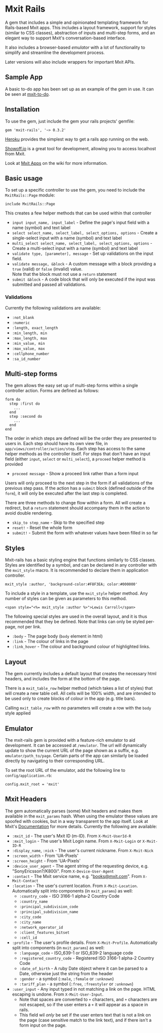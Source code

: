 Mxit Rails
==========

A gem that includes a simple and opinionated templating framework for Rails-based Mxit apps.
This includes a layout framework, support for styles (similar to CSS classes), abstraction of inputs and multi-step forms, and
an elegant way to support Mxit's conversation-based interface.

It also includes a browser-based *emulator* with a lot of functionality to simplify and streamline the development process.

Later versions will also include wrappers for important Mxit APIs.


Sample App
----------
A basic to-do app has been set up as an example of the gem in use.  It can be seen at [mxit-to-do](https://github.com/linsen/mxit-to-do).


Installation
------------
To use the gem, just include the gem your rails projects' gemfile:

    gem 'mxit-rails', '~> 0.3.2'

[Heroku](https://devcenter.heroku.com/articles/rails3) provides the simplest way to get a rails app running on the web.

[Showoff.io](https://showoff.io) is a great tool for development, allowing you to access localhost from Mxit.

Look at [Mxit Apps](wiki/Mxit-Apps) on the wiki for more information.


Basic usage
-----------
To set up a specific controller to use the gem, you need to include the `MxitRails::Page` module:

    include MxitRails::Page

This creates a few helper methods that can be used within that controller

- `input input_name, input_label` - Define the page's input field with a name (symbol) and text label
- `select select_name, select_label, select_options, options` - Create a single-select input with a name (symbol) and text label
- `multi_select select_name, select_label, select_options, options` - Create a multi-select input with a name (symbol) and text label
- `validate type, [parameter], message` - Set up validations on the input field.
- `validate message, &block` - A custom message with a block providing a `true` (valid) or `false` (invalid) value.  
  Note that the block must not use a `return` statement
- `submit &block` - A code block that will only be executed if the input was submitted and passed all validations.

### Validations
Currently the following validations are available:
- `:not_blank`
- `:numeric`
- `:length, exact_length`
- `:min_length, min`
- `:max_length, max`
- `:min_value, min`
- `:max_value, max`
- `:cellphone_number`
- `:sa_id_number`


Multi-step forms
----------------
The gem allows the easy set up of multi-step forms within a single controller action.  Forms are defined as follows:

    form do
      step :first do
        ...
      end
      step :second do
        ...
      end
    end

The order in which steps are defined will be the order they are presented to users in.  Each step should have its own view file, in
`app/views/controller/action/step`.  Each step has access to the same helper methods as the controller itself.  For steps that don't
have an input field (either `input`, `select` or `multi_select`), a `proceed` helper method is provided

- `proceed message` - Show a proceed link rather than a form input

Users will only proceed to the next step in the form if all validations of the previous step pass.
If the action has a `submit` block (defined outside of the `form`), it will only be executed after the last step is completed.

There are three methods to change flow within a form.  All will create a redirect, but a `return` statement should accompany them in the action
to avoid double rendering.
- `skip_to step_name` - Skip to the specified step
- `reset!` - Reset the whole form
- `submit!` - Submit the form with whatever values have been filled in so far


Styles
------
Mxit-rails has a basic styling engine that functions similarly to CSS classes.  Styles are identified by a symbol, 
and can be declared in any controller with the `mxit_style` macro.  It is recommended to declare them in application controller.

    mxit_style :author, 'background-color:#F8F3EA; color:#000000'

To include a style in a template, use the `mxit_style` helper method.  Any number of styles can be given as parameters to this method.

    <span style="<%= mxit_style :author %>">Lewis Carroll</span>

The following special styles are used in the overall layout, and it is thus recommended that they be defined.  Note that links can only be styled per-page, not per link.

- `:body` - The page body (`body` element in html)
- `:link` - The colour of links in the page
- `:link_hover` - The colour and background colour of highlighted links.


Layout
------
The gem currently includes a default layout that creates the necessary html headers, and includes the form at the bottom of the page.

There is a `mxit_table_row` helper method (which takes a list of styles) that will create a new table cell.
All cells will be 100% width, and are intended to be used only to create blocks of colour in the app (e.g. title bars).

Calling `mxit_table_row` with no parameters will create a row with the `body` style applied


Emulator
--------
The mxit-rails gem is provided with a feature-rich emulator to aid development.  It can be accessed at `/emulator`.  The url will dynamically update to show
the current URL of the page shown as a suffix, e.g. `emulator/path_to/page`.  Certain parts of the app can similarly be loaded directly by
navigating to their corresponding URL.

To set the root URL of the emulator, add the following line to `config/application.rb`:

    config.mxit_root = 'mxit'


Mxit Headers
------------
The gem automatically parses (some) Mxit headers and makes them available in the `mxit_params` hash.  When using the emulator these values are spoofed with cookies, but in a way transparent to the app itself.  Look at Mxit's [Documentation](http://dev.mxit.com/docs/mobi-portal-api#headers) for more details. Currently the following are available:

- `:mxit_id` - The user's Mxit ID (m-ID). From `X-Mxit-UserId-R`
- `:mxit_login` - The user's Mxit Login name. From `X-Mxit-Login` or `X-Mxit-ID-R`
- `:display_name`, `:nick` - The user's current nickname. From `X-Mxit-Nick`
- `:screen_width` - From 'UA-Pixels'
- `:screen_height` - From 'UA-Pixels'
- `:device_user_agent` - The agent string of the requesting device, e.g. "SonyEricsson?/K800i". From `X-Device-User-Agent`
- `:contact` - The Mxit service name, e.g. "books@mxit.com". From `X-Mxit-Contact`
- `:location` - The user's current location. From `X-Mxit-Location`. Automatically split into components (in `mxit_params`) as well:
    - `:country_code` - ISO 3166-1 alpha-2 Country Code
    - `:country_name`
    - `:principal_subdivision_code`
    - `:principal_subdivision_name`
    - `:city_code`
    - `:city_name`
    - `:network_operator_id`
    - `:client_features_bitset`
    - `:cell_id`
- `:profile` - The user's profile details. From `X-Mxit-Profile`. Automatically split into components (in `mxit_params`) as well:
    - `:language_code` - ISO_639-1 or ISO_639-2 language code
    - `:registered_country_code` - Registered ISO 3166-1 alpha-2 Country Code
    - `:date_of_birth` - A ruby Date object where it can be parsed to a Date, otherwise just the string from the header
    - `:gender` - a symbol (`:male`, `:female` or `:unknown`)
    - `:tariff_plan` - a symbol (`:free`, `:freestyler` or `:unknown`)
- `:user_input` - Any input typed in not matching a link on the page. HTML escaping is undone. From `X-Mxit-User-Input`.
    - Note that spaces are converted to `+` characters, and `+` characters are not escaped, so if the user enters a `+` it will appear as a space in rails.
    - This field wil *only* be set if the user enters text that is not a link on the page (case sensitive match to the link text), and if there isn't a form input on the page.

